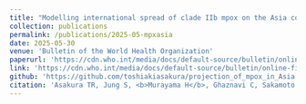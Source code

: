 ```yaml
---
title: "Modelling international spread of clade IIb mpox on the Asia continent"
collection: publications
permalink: /publications/2025-05-mpxasia
date: 2025-05-30
venue: 'Bulletin of the World Health Organization'
paperurl: 'https://cdn.who.int/media/docs/default-source/bulletin/online-first/blt.24.291815.pdf?sfvrsn=b322b71a_3'
link: 'https://cdn.who.int/media/docs/default-source/bulletin/online-first/blt.24.291815.pdf?sfvrsn=b322b71a_3'
github: 'https://github.com/toshiakiasakura/projection_of_mpox_in_Asia'
citation: 'Asakura TR, Jung S, <b>Murayama H</b>, Ghaznavi C, Sakamoto H, Teshima A, Miura F, Endo A. (2025) &quot;Modelling international spread of clade IIb mpox on the Asia continent.&quot; <i>Bulletin of the World Health Organization</i>. 2025.'
---
```

